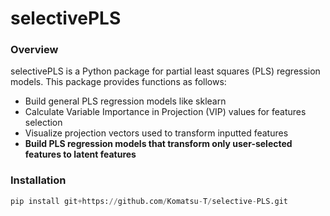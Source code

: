 # selectivePLS

### Overview
selectivePLS is a Python package for partial least squares (PLS) regression models. This package provides functions as follows:
* Build general PLS regression models like sklearn
* Calculate Variable Importance in Projection (VIP) values for features selection
* Visualize projection vectors used to transform inputted features
* **Build PLS regression models that transform only user-selected features to latent features**

### Installation
```python
pip install git+https://github.com/Komatsu-T/selective-PLS.git
```
